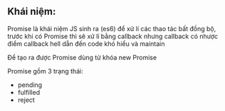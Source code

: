 ## Khái niệm:
Promise là khái niệm JS sinh ra (es6) để xử lí các thao tác bất đồng bộ,
trước khi có Promise thì sẽ xử lí bằng callback nhưng callback có nhược điểm callback hell dẫn đến code khó hiểu và maintain

Để tạo ra được Promise dùng từ khóa new Promise  

Promise gồm 3 trạng thái:
- pending 
- fulfilled
- reject 